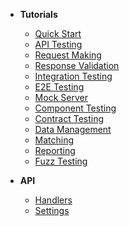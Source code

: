 - **Tutorials**
  - [Quick Start](quick-start.md)
  - [API Testing](api-testing.md)
  - [Request Making](request-making.md)
  - [Response Validation](response-validation.md)
  - [Integration Testing](integration-testing.md)
  - [E2E Testing](e2e-testing.md)
  - [Mock Server](mock-server.md)
  - [Component Testing](component-testing.md)
  - [Contract Testing](contract-testing.md)
  - [Data Management](data-management.md)
  - [Matching](matching.md)
  - [Reporting](reporting.md)
  - [Fuzz Testing](fuzz-testing.md)

- **API**
  - [Handlers](handlers.md)
  - [Settings](settings.md)